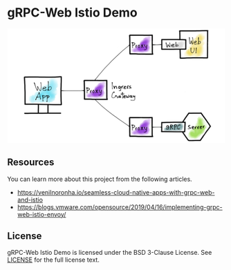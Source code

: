 # gRPC-Web Istio Demo

![Deployment Diagram](deployment.png?raw=true "Deployment Diagram")

## Resources

You can learn more about this project from the following articles.

* https://venilnoronha.io/seamless-cloud-native-apps-with-grpc-web-and-istio
* https://blogs.vmware.com/opensource/2019/04/16/implementing-grpc-web-istio-envoy/

## License

gRPC-Web Istio Demo is licensed under the BSD 3-Clause License. See [LICENSE](LICENSE) for the full license text.
